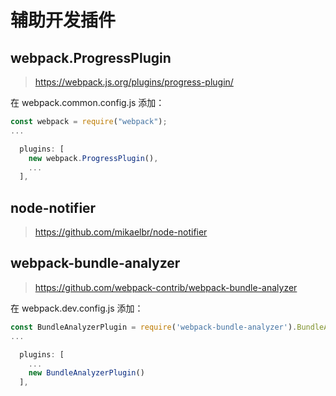 # 辅助开发插件

## webpack.ProgressPlugin

> https://webpack.js.org/plugins/progress-plugin/

在 webpack.common.config.js 添加：

```js
const webpack = require("webpack");
...

  plugins: [
    new webpack.ProgressPlugin(),
    ...
  ],
```

## node-notifier

> https://github.com/mikaelbr/node-notifier

## webpack-bundle-analyzer

> https://github.com/webpack-contrib/webpack-bundle-analyzer

在 webpack.dev.config.js 添加：

```js
const BundleAnalyzerPlugin = require('webpack-bundle-analyzer').BundleAnalyzerPlugin;
...

  plugins: [
    ...
    new BundleAnalyzerPlugin()
  ],
```
